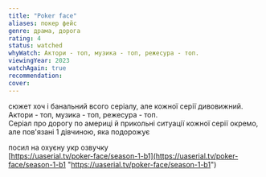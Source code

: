 ```yaml
---
title: "Poker face"
aliases: покер фейс
genre: драма, дорога
rating: 4
status: watched
whyWatch: Актори - топ, музика - топ, режесура - топ.  
viewingYear: 2023
watchAgain: true
recommendation: 
cover: 
---
```

сюжет хоч і банальний всого серіалу, але кожної серії дивовижний.  
Актори - топ, музика - топ, режесура - топ.  
Серіал про дорогу по америці й прикольні ситуації кожної серії окремо, але пов'язані 1 дівчиною, яка подорожує

  
посил на охуєну укр озвучку  
[https://uaserial.tv/poker-face/season-1-b1](https://uaserial.tv/poker-face/season-1-b1 "https://uaserial.tv/poker-face/season-1-b1")  
